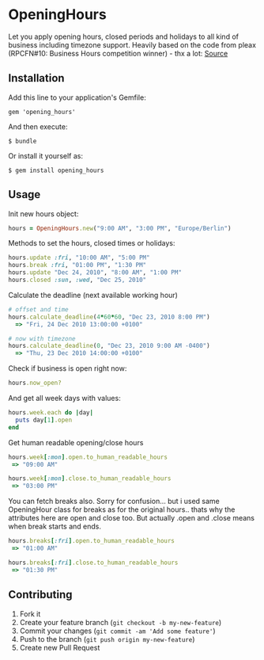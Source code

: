 # OpeningHours

Let you apply opening hours, closed periods and holidays to all kind of business including timezone support. Heavily based on the code from pleax (RPCFN#10: Business Hours competition winner) - thx a lot: [Source](https://gist.github.com/pleax/e9c0da1a6e92dd12cbc7)

## Installation

Add this line to your application's Gemfile:

    gem 'opening_hours'

And then execute:

    $ bundle

Or install it yourself as:

    $ gem install opening_hours

## Usage

Init new hours object:
```ruby
hours = OpeningHours.new("9:00 AM", "3:00 PM", "Europe/Berlin")
```

Methods to set the hours, closed times or holidays:
```ruby
hours.update :fri, "10:00 AM", "5:00 PM"
hours.break :fri, "01:00 PM", "1:30 PM"
hours.update "Dec 24, 2010", "8:00 AM", "1:00 PM"
hours.closed :sun, :wed, "Dec 25, 2010"
```

Calculate the deadline (next available working hour)
```ruby
# offset and time
hours.calculate_deadline(4*60*60, "Dec 23, 2010 8:00 PM")
  => "Fri, 24 Dec 2010 13:00:00 +0100" 

# now with timezone
hours.calculate_deadline(0, "Dec 23, 2010 9:00 AM -0400")
  => "Thu, 23 Dec 2010 14:00:00 +0100" 
```

Check if business is open right now:
```ruby
hours.now_open?
```

And get all week days with values:
```ruby
hours.week.each do |day|
  puts day[1].open
end
```

Get human readable opening/close hours
```ruby
hours.week[:mon].open.to_human_readable_hours
 => "09:00 AM" 

hours.week[:mon].close.to_human_readable_hours
 => "03:00 PM" 
```

You can fetch breaks also. Sorry for confusion... but i used same OpeningHour class for breaks as for the original hours.. thats why the attributes here are open and close too. But actually .open and .close means when break starts and ends.
```ruby
hours.breaks[:fri].open.to_human_readable_hours
 => "01:00 AM" 

hours.breaks[:fri].close.to_human_readable_hours
 => "01:30 PM" 
```

## Contributing

1. Fork it
2. Create your feature branch (`git checkout -b my-new-feature`)
3. Commit your changes (`git commit -am 'Add some feature'`)
4. Push to the branch (`git push origin my-new-feature`)
5. Create new Pull Request
